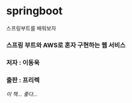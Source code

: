 # springboot
스프링부트를 배워보자

### 스프링 부트와 AWS로 혼자 구현하는 웹 서비스
### 저자 : 이동욱
### 출판 : 프리렉



*이 책... 좋다...*